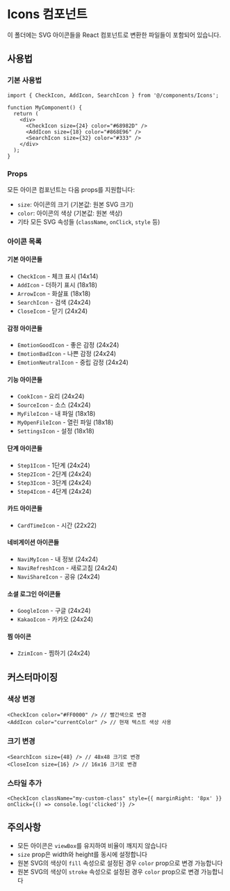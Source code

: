 # Icons 컴포넌트

이 폴더에는 SVG 아이콘들을 React 컴포넌트로 변환한 파일들이 포함되어 있습니다.

## 사용법

### 기본 사용법

```tsx
import { CheckIcon, AddIcon, SearchIcon } from '@/components/Icons';

function MyComponent() {
  return (
    <div>
      <CheckIcon size={24} color="#68982D" />
      <AddIcon size={18} color="#868E96" />
      <SearchIcon size={32} color="#333" />
    </div>
  );
}
```

### Props

모든 아이콘 컴포넌트는 다음 props를 지원합니다:

- `size`: 아이콘의 크기 (기본값: 원본 SVG 크기)
- `color`: 아이콘의 색상 (기본값: 원본 색상)
- 기타 모든 SVG 속성들 (`className`, `onClick`, `style` 등)

### 아이콘 목록

#### 기본 아이콘들

- `CheckIcon` - 체크 표시 (14x14)
- `AddIcon` - 더하기 표시 (18x18)
- `ArrowIcon` - 화살표 (18x18)
- `SearchIcon` - 검색 (24x24)
- `CloseIcon` - 닫기 (24x24)

#### 감정 아이콘들

- `EmotionGoodIcon` - 좋은 감정 (24x24)
- `EmotionBadIcon` - 나쁜 감정 (24x24)
- `EmotionNeutralIcon` - 중립 감정 (24x24)

#### 기능 아이콘들

- `CookIcon` - 요리 (24x24)
- `SourceIcon` - 소스 (24x24)
- `MyFileIcon` - 내 파일 (18x18)
- `MyOpenFileIcon` - 열린 파일 (18x18)
- `SettingsIcon` - 설정 (18x18)

#### 단계 아이콘들

- `Step1Icon` - 1단계 (24x24)
- `Step2Icon` - 2단계 (24x24)
- `Step3Icon` - 3단계 (24x24)
- `Step4Icon` - 4단계 (24x24)

#### 카드 아이콘들

- `CardTimeIcon` - 시간 (22x22)

#### 네비게이션 아이콘들

- `NaviMyIcon` - 내 정보 (24x24)
- `NaviRefreshIcon` - 새로고침 (24x24)
- `NaviShareIcon` - 공유 (24x24)

#### 소셜 로그인 아이콘들

- `GoogleIcon` - 구글 (24x24)
- `KakaoIcon` - 카카오 (24x24)

#### 찜 아이콘

- `ZzimIcon` - 찜하기 (24x24)

## 커스터마이징

### 색상 변경

```tsx
<CheckIcon color="#FF0000" /> // 빨간색으로 변경
<AddIcon color="currentColor" /> // 현재 텍스트 색상 사용
```

### 크기 변경

```tsx
<SearchIcon size={48} /> // 48x48 크기로 변경
<CloseIcon size={16} /> // 16x16 크기로 변경
```

### 스타일 추가

```tsx
<CheckIcon className="my-custom-class" style={{ marginRight: '8px' }} onClick={() => console.log('clicked')} />
```

## 주의사항

- 모든 아이콘은 `viewBox`를 유지하여 비율이 깨지지 않습니다
- `size` prop은 width와 height를 동시에 설정합니다
- 원본 SVG의 색상이 `fill` 속성으로 설정된 경우 `color` prop으로 변경 가능합니다
- 원본 SVG의 색상이 `stroke` 속성으로 설정된 경우 `color` prop으로 변경 가능합니다
